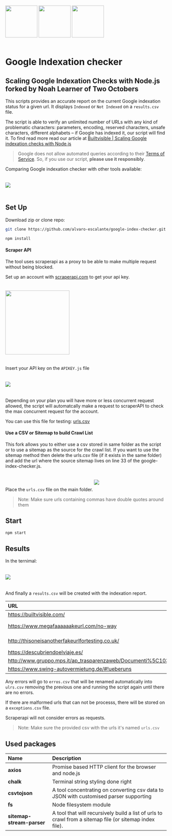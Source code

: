 <div>
  <img height="100" vspace='20' src="https://pbs.twimg.com/profile_images/1041703245683548160/lQz91qoP_400x400.jpg">
  <img height="100" vspace='20' src="https://app.builtvisible.com/public/scraper.jpg">
  <img height="100" vspace='20' src="https://cdn.worldvectorlogo.com/logos/nodejs-icon.svg">&nbsp;&nbsp;
  <h1>Google Indexation checker</h1>
</div>

 Scaling Google Indexation Checks with Node.js forked by Noah Learner of Two Octobers
---------------------------------------------------------------------------------------

This scripts provides an accurate report on the current Google indexation status for a given url. It displays `Indexed` or `Not Indexed` on a `results.csv` file.

The script is able to verify an unlimited number of URLs with any kind of problematic characters: parameters, encoding, reserved characters, unsafe characters, different alphabets – if Google has indexed it, our script will find it. To find read more read our article at <a href='https://builtvisible.com/scaling-google-indexation-checks-with-node-js/'>Builtvisible | Scaling Google indexation checks with Node.js</a>

> Google does not allow automated queries according to their <a href='https://support.google.com/webmasters/answer/66357?hl=en' target='_blank'>Terms of Service</a>. So, if you use our script, <strong>please use it responsibly</strong>.

Comparing Google indexation checker with other tools available:

<img vspace='20' src='https://app.builtvisible.com/public/chart.png'>

## Set Up

Download zip or clone repo:

```bash
git clone https://github.com/alvaro-escalante/google-index-checker.git
```

```bash
npm install
```

#### Scraper API 

The tool uses scraperapi as a proxy to be able to make multiple request without being blocked.

Set up an account with <a href="https://www.scraperapi.com/?fp_ref=alvaro14">scraperapi.com</a> to get your api key.

<img height='200' vspace='20' src="https://app.builtvisible.com/public/scraperkey.jpg?">


Insert your API key on the `APIKEY.js` file

<img vspace='20' src="https://app.builtvisible.com/public/apikey.jpg">

Depending on your plan you will have more or less concurrent request allowed, the script will automatcally make a request to scraperAPI to check the max concurrent request for the account.


You can use this file for testing: <a href='https://app.builtvisible.com/public/urls.csv'>urls.csv</a>

#### Use a CSV or Sitemap to build Crawl List

This fork allows you to either use a csv stored in same folder as the script or to use a sitemap as the source for the crawl list.  If you want to use the sitemap method then delete the urls.csv file (if it exists in the same folder) and add the url where the source sitemap lives on line 33 of the google-index-checker.js.

Place the `urls.csv` file on the main folder.
<img vspace='20' src="https://app.builtvisible.com/public/urls.jpg?">

> Note: Make sure urls containing commas have double quotes around them

## Start

```bash
npm start
``` 


## Results

In the ternimal:

<img vspace='20' src="https://app.builtvisible.com/public/results.jpg">

And finally a `results.csv` will be created with the indexation report.

| URL | Status |
| :--------- | :--------------------
https://builtvisible.com/ | Indexed
https://www.megafaaaaaakeurl.com/no-way | Not Indexed
http://thisoneisanotherfakeurlfortesting.co.uk/ | Not Indexed
https://descubriendoelviaje.es/ | Indexed
http://www.gruppo.mps.it/ap_trasparenzaweb/Documenti%5C103029489.pdf | Indexed
https://www.swing-autovermietung.de/#!ueberuns | Indexed

Any errors will go to `erros.csv` that will be renamed automatically into `ulrs.csv` removing the previous one and running the script again until there are no errors.

If there are malformed urls that can not be processs, there will be stored on a `exceptions.csv` file.

Scraperapi will not consider errors as requests.
 
> Note: Make sure the provided csv with the urls it's named `urls.csv`

## Used packages

| Name | Description |
| :--- | :----------- |
| **axios** | Promise based HTTP client for the browser and node.js |
| **chalk** | Terminal string styling done right |
| **csvtojson** | A tool concentrating on converting csv data to JSON with customised parser supporting |
| **fs** | Node filesystem module |
| **sitemap-stream-parser** | A tool that will recursively build a list of urls to crawl from a sitemap file (or sitemap index file). |
